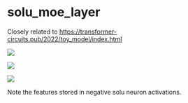 # solu_moe_layer

Closely related to https://transformer-circuits.pub/2022/toy_model/index.html

![](https://firebasestorage.googleapis.com/v0/b/firescript-577a2.appspot.com/o/imgs%2Fapp%2FNoa%2FUlTqeEfafC.png?alt=media&token=405747dc-2681-49aa-9228-1a472bfa5365)

![](https://firebasestorage.googleapis.com/v0/b/firescript-577a2.appspot.com/o/imgs%2Fapp%2FNoa%2F1r11MQ9J_h.png?alt=media&token=1bb80203-e508-4ce9-ae31-a1109a3a6ff1)

![](https://firebasestorage.googleapis.com/v0/b/firescript-577a2.appspot.com/o/imgs%2Fapp%2FNoa%2FNteTIQ08bn.png?alt=media&token=1915a79b-4963-40fb-a1ff-073c2c1de666)

Note the features stored in negative solu neuron activations.
